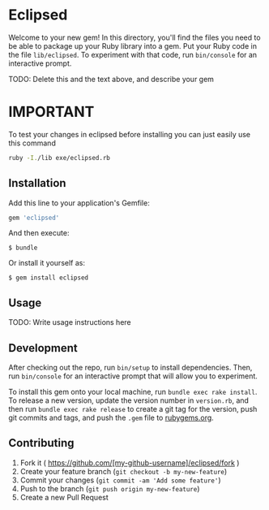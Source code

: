 # Eclipsed

Welcome to your new gem! In this directory, you'll find the files you need to be able to package up your Ruby library into a gem. Put your Ruby code in the file `lib/eclipsed`. To experiment with that code, run `bin/console` for an interactive prompt.

TODO: Delete this and the text above, and describe your gem

# IMPORTANT
To test your changes in eclipsed before installing you can just easily use this command

```sh
ruby -I./lib exe/eclipsed.rb 
```

## Installation

Add this line to your application's Gemfile:

```ruby
gem 'eclipsed'
```

And then execute:

    $ bundle

Or install it yourself as:

    $ gem install eclipsed

## Usage

TODO: Write usage instructions here

## Development

After checking out the repo, run `bin/setup` to install dependencies. Then, run `bin/console` for an interactive prompt that will allow you to experiment.

To install this gem onto your local machine, run `bundle exec rake install`. To release a new version, update the version number in `version.rb`, and then run `bundle exec rake release` to create a git tag for the version, push git commits and tags, and push the `.gem` file to [rubygems.org](https://rubygems.org).

## Contributing

1. Fork it ( https://github.com/[my-github-username]/eclipsed/fork )
2. Create your feature branch (`git checkout -b my-new-feature`)
3. Commit your changes (`git commit -am 'Add some feature'`)
4. Push to the branch (`git push origin my-new-feature`)
5. Create a new Pull Request

